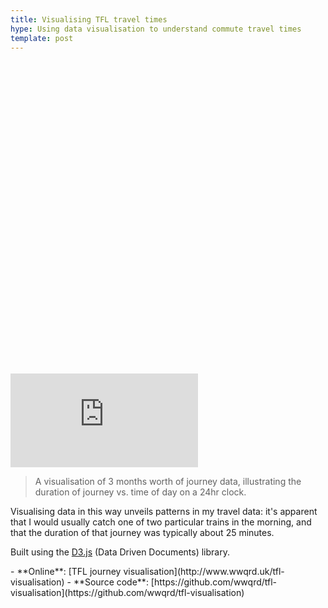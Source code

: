 ```yaml
---
title: Visualising TFL travel times
hype: Using data visualisation to understand commute travel times
template: post
---
```


<div class="iframed" style="width: 500px">
  <div class="iframed__ratio" style="padding-bottom: 100%;"></div>
  <iframe src="http://www.wwqrd.uk/tfl-visualisation/" scrolling="no" frameborder="0"></iframe>
</div>

> A visualisation of 3 months worth of journey data, illustrating the duration of journey vs. time of day on a 24hr clock.

Visualising data in this way unveils patterns in my travel data: it's
apparent that I would usually catch one of two particular trains in
the morning, and that the duration of that journey was typically about
25 minutes.

Built using the [D3.js](http://d3js.org/) (Data Driven Documents)
library.

<div class="project__info" markdown="1">
- **Online**: [TFL journey visualisation](http://www.wwqrd.uk/tfl-visualisation)
- **Source code**: [https://github.com/wwqrd/tfl-visualisation](https://github.com/wwqrd/tfl-visualisation)
</div>

